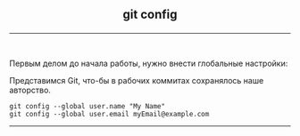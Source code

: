 ## <p style='text-align:center'>git config</p>
---
<br>

Первым делом до начала работы, нужно внести глобальные настройки:

Представимся Git, что-бы в рабочих коммитах сохранялось наше авторство.

```bash=
git config --global user.name "My Name"
git config --global user.email myEmail@example.com
```
---
